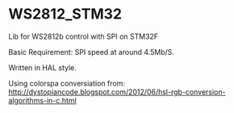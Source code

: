 # WS2812_STM32
Lib for WS2812b control with SPI on STM32F

Basic Requirement: SPI speed at around 4.5Mb/S.

Written in HAL style.


Using colorspa conversiation from:
http://dystopiancode.blogspot.com/2012/06/hsl-rgb-conversion-algorithms-in-c.html


